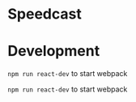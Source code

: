 # Speedcast

# Development
`npm run react-dev` to start webpack

`npm run react-dev` to start webpack
